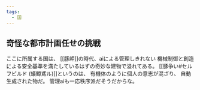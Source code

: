 ```yaml
---
tags:
  - 国
---
```

## 奇怪な都市計画任せの挑戦
ここに所属する国は、
[[豚岬]]の時代、aiによる管理しきれない
機械制御と創造による安全基準を満たしているはずの奇妙な建物で溢れてある。
[[豚争い#セルフビルド (蟻鱒鳶ル)]]というのは、
有機体のように個人の意志が混ざり、
自動生成された物だ。
管理aiも一応秩序派だそうだからな。

